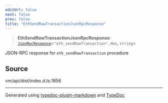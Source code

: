 ```yaml
---
editUrl: false
next: false
prev: false
title: "EthSendRawTransactionJsonRpcResponse"
---
```


> **EthSendRawTransactionJsonRpcResponse**: [`JsonRpcResponse`](/generated/type-aliases/jsonrpcresponse/)\<`"eth_sendRawTransaction"`, `Hex`, `string`\>

JSON-RPC response for `eth_sendRawTransaction` procedure

## Source

vm/api/dist/index.d.ts:1856

***
Generated using [typedoc-plugin-markdown](https://www.npmjs.com/package/typedoc-plugin-markdown) and [TypeDoc](https://typedoc.org/)
